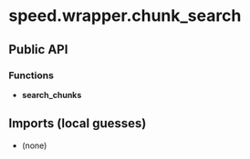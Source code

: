 # speed.wrapper.chunk_search

## Public API


### Functions
- **search_chunks**

## Imports (local guesses)
- (none)